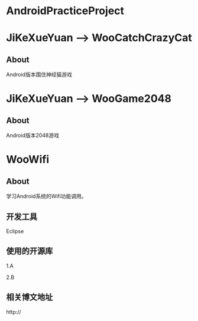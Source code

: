 # AndroidPracticeProject


JiKeXueYuan --> WooCatchCrazyCat
=======
About
------
Android版本围住神经猫游戏

JiKeXueYuan --> WooGame2048
=======
About
------
Android版本2048游戏






WooWifi
=======
About
------
学习Android系统的Wifi功能调用。

开发工具
------
Eclipse

使用的开源库
------
1.A

2.B


相关博文地址
------
http://
